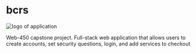 # bcrs
![logo of application](https://i.ibb.co/7GBc03D/bcrslogo.png)

Web-450 capstone project. Full-stack web application that allows users to create accounts, set security questions, login, and add services to checkout
